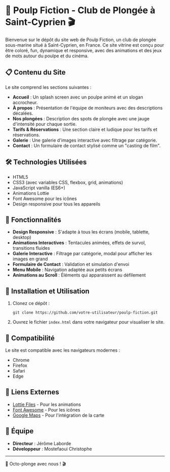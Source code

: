# 🐙 Poulp Fiction - Club de Plongée à Saint-Cyprien 🎬

Bienvenue sur le dépôt du site web de Poulp Fiction, un club de plongée sous-marine situé à Saint-Cyprien, en France. Ce site vitrine est conçu pour être coloré, fun, dynamique et responsive, avec des animations et des jeux de mots autour du poulpe et du cinéma.

## 📋 Contenu du Site

Le site comprend les sections suivantes :

- **Accueil** : Un splash screen avec un poulpe animé et un slogan accrocheur.
- **À propos** : Présentation de l'équipe de moniteurs avec des descriptions décalées.
- **Nos plongées** : Description des spots de plongée avec une jauge d'intensité pour chaque sortie.
- **Tarifs & Réservations** : Une section claire et ludique pour les tarifs et réservations.
- **Galerie** : Une galerie d'images interactive avec filtrage par catégorie.
- **Contact** : Un formulaire de contact stylisé comme un "casting de film".

## 🛠️ Technologies Utilisées

- HTML5
- CSS3 (avec variables CSS, flexbox, grid, animations)
- JavaScript vanilla (ES6+)
- Animations Lottie
- Font Awesome pour les icônes
- Design responsive pour tous les appareils

## 🚀 Fonctionnalités

- **Design Responsive** : S'adapte à tous les écrans (mobile, tablette, desktop)
- **Animations Interactives** : Tentacules animées, effets de survol, transitions fluides
- **Galerie Interactive** : Filtrage par catégorie, modal pour afficher les images en grand
- **Formulaire de Contact** : Validation et simulation d'envoi
- **Menu Mobile** : Navigation adaptée aux petits écrans
- **Animations au Scroll** : Éléments qui apparaissent au défilement

## 🔧 Installation et Utilisation

1. Clonez ce dépôt :

   ```
   git clone https://github.com/votre-utilisateur/poulp-fiction.git
   ```

2. Ouvrez le fichier `index.html` dans votre navigateur pour visualiser le site.

## 📱 Compatibilité

Le site est compatible avec les navigateurs modernes :

- Chrome
- Firefox
- Safari
- Edge

## 🔗 Liens Externes

- [Lottie Files](https://lottiefiles.com/) - Pour les animations
- [Font Awesome](https://fontawesome.com/) - Pour les icônes
- [Google Maps](https://www.google.com/maps) - Pour l'intégration de la carte

## 👥 Équipe

- **Directeur** : Jérôme Laborde
- **Développeur** : Mostefaoui Christophe

---

🦑 Octo-plonge avec nous ! 🎬
